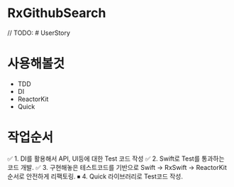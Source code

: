 # RxGithubSearch

// TODO: # UserStory

# 사용해볼것

- TDD
- DI
- ReactorKit
- Quick

# 작업순서

✅ 1. DI를 활용해서 API, UI등에 대한 Test 코드 작성 
✅ 2. Swift로 Test를 통과하는 코드 개발.
✅ 3. 구현해놓은 테스트코드를 기반으로 Swift -> RxSwift -> ReactorKit 순서로 안전하게 리팩토링.
⏹ 4. Quick 라이브러리로 Test코드 작성.
